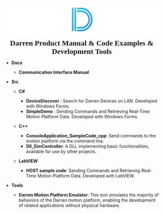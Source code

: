 [![Star_Banner](Banner.png)](https://github.com/D-MOTION-CN/SDK)

<center> 
<span style="font-size: 24px;  font-family: '微软雅黑';font-weight: bold">
        Darren Product Manual & Code Examples & Development Tools
</span>
</center> 

- **Docs**
  - **Communication Interface Manual**
  
- **Src**
  - **C#**
    - **DeviceDiscover** : Search for Darren Devices on LAN. Developed with Windows Forms.
    - **SimpleDemo** : Sending Commands and Retrieving Real-Time Motion Platform Data. Developed with Windows Forms.
  - **C++**
    - **ConsoleApplication_SampleCode_cpp**: Send commands to the motion platform via the command line.
    - **Dll_SimController**: A DLL implementing basic functionalities, available for use by other projects.
  
  - **LabVIEW**
    -  **HOST sample code**: Sending Commands and Retrieving Real-Time Motion Platform Data. Developed with LabVIEW.
  
- **Tools**
  - **Darren Motion Platform Emulator**: This tool simulates the majority of behaviors of the Darren motion platform, enabling the development of related applications without physical hardware.

